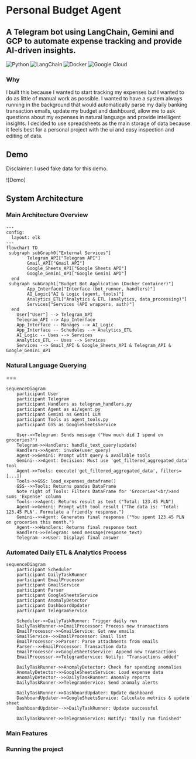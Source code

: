 # Personal Budget Agent

## A Telegram bot using LangChain, Gemini and GCP to automate expense tracking and provide AI-driven insights.

![Python](https://img.shields.io/badge/Python-3.11-blue) 
![LangChain](https://img.shields.io/badge/LangChain-white) 
![Docker](https://img.shields.io/badge/Docker-blue) 
![Google Cloud](https://img.shields.io/badge/Google_Cloud-orange)

### Why 
I built this because I wanted to start tracking my expenses but I wanted to do as little of manual work as possible. 
I wanted to have a system always running in the background that would automatically parse my daily banking transaction emails, update my budget and dashboard, allow me to ask questions about my expenses in natural language and provide intelligent insights. I decided to use spreadsheets as the main storage of data because it feels best for a personal project with the ui and easy inspection and editing of data.


## Demo 
Disclaimer: I used fake data for this demo.

![Demo]

## System Architecture 

### Main Architecture Overview
```mermaid
---
config:
  layout: elk
---
flowchart TD
 subgraph subGraph0["External Services"]
        Telegram_API["Telegram API"]
        Gmail_API["Gmail API"]
        Google_Sheets_API["Google Sheets API"]
        Google_Gemini_API["Google Gemini API"]
  end
 subgraph subGraph1["Budget Bot Application (Docker Container)"]
        App_Interface["Interface (bot_runner, handlers)"]
        AI_Logic["AI & Logic (agent, tools)"]
        Analytics_ETL["Analytics & ETL (analytics, data_processing)"]
        Services["Services (API wrappers, auth)"]
  end
    User["User"] --> Telegram_API
    Telegram_API --> App_Interface
    App_Interface -- Manages --> AI_Logic
    App_Interface -- Schedules --> Analytics_ETL
    AI_Logic -- Uses --> Services
    Analytics_ETL -- Uses --> Services
    Services --> Gmail_API & Google_Sheets_API & Telegram_API & Google_Gemini_API

```

### Natural Language Querying
===

```mermaid
sequenceDiagram
    participant User
    participant Telegram
    participant Handlers as telegram_handlers.py
    participant Agent as ai/agent.py
    participant Gemini as Gemini LLM
    participant Tools as agent_tools.py
    participant GSS as GoogleSheetsService

    User->>Telegram: Sends message ("How much did I spend on groceries?")
    Telegram->>Handlers: handle_text_query(update)
    Handlers->>Agent: invoke(user_query)
    Agent->>Gemini: Prompt with query & available tools
    Gemini-->>Agent: Decision: Must use 'get_filtered_aggregated_data' tool
    Agent->>Tools: execute('get_filtered_aggregated_data', filters=[...])
    Tools->>GSS: load_expenses_dataframe()
    GSS-->>Tools: Returns pandas DataFrame
    Note right of Tools: Filters DataFrame for 'Groceries'<br/>and sums 'Expense' column
    Tools-->>Agent: Returns result as text ("Total: 123.45 PLN")
    Agent->>Gemini: Prompt with tool result ("The data is: 'Total: 123.45 PLN'. Formulate a friendly response.")
    Gemini-->>Agent: Generates final response ("You spent 123.45 PLN on groceries this month.")
    Agent-->>Handlers: Returns final response text
    Handlers->>Telegram: send_message(response_text)
    Telegram-->>User: Displays final answer
```

### Automated Daily ETL & Analytics Process
```mermaid
sequenceDiagram
    participant Scheduler
    participant DailyTaskRunner
    participant EmailProcessor
    participant GmailService
    participant Parser
    participant GoogleSheetsService
    participant AnomalyDetector
    participant DashboardUpdater
    participant TelegramService

    Scheduler->>DailyTaskRunner: Trigger daily run
    DailyTaskRunner->>EmailProcessor: Process new transactions
    EmailProcessor->>GmailService: Get new emails
    GmailService-->>EmailProcessor: Email list
    EmailProcessor->>Parser: Parse attachments from emails
    Parser-->>EmailProcessor: Transaction data
    EmailProcessor->>GoogleSheetsService: Append new transactions
    EmailProcessor->>TelegramService: Notify: "Transactions added"

    DailyTaskRunner->>AnomalyDetector: Check for spending anomalies
    AnomalyDetector->>GoogleSheetsService: Load expense data
    AnomalyDetector-->>DailyTaskRunner: Anomaly reports
    DailyTaskRunner->>TelegramService: Send anomaly alerts

    DailyTaskRunner->>DashboardUpdater: Update dashboard
    DashboardUpdater->>GoogleSheetsService: Calculate metrics & update sheet
    DashboardUpdater-->>DailyTaskRunner: Update successful

    DailyTaskRunner->>TelegramService: Notify: "Daily run finished"

```
### Main Features 

### Running the project 


